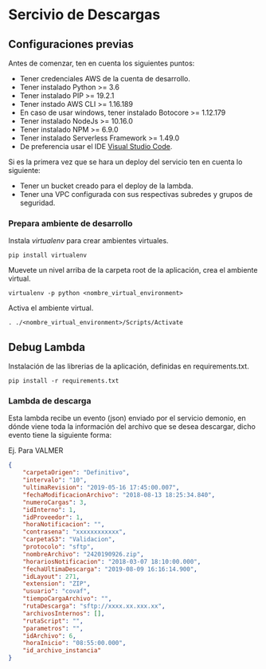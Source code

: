 # Sercivio de Descargas

## Configuraciones previas

Antes de comenzar, ten en cuenta los siguientes puntos:

- Tener credenciales AWS de la cuenta de desarrollo.
- Tener instalado Python >= 3.6
- Tener instalado PIP >= 19.2.1
- Tener instado AWS CLI >= 1.16.189
- En caso de usar windows, tener instalado Botocore >= 1.12.179
- Tener instalado NodeJs >= 10.16.0
- Tener instalado NPM >= 6.9.0
- Tener instalado Serverless Framework >= 1.49.0
- De preferencia usar el IDE [Visual Studio Code](https://code.visualstudio.com/).

Si es la primera vez que se hara un deploy del servicio ten en cuenta lo siguiente:

- Tener un bucket creado para el deploy de la lambda.
- Tener una VPC configurada con sus respectivas subredes y grupos de seguridad.

### Prepara ambiente de desarrollo

Instala _virtualenv_ para crear ambientes virtuales.

    pip install virtualenv

Muevete un nivel arriba de la carpeta root de la aplicación, crea el ambiente virtual.

    virtualenv -p python <nombre_virtual_environment>

Activa el ambiente virtual.

    . ./<nombre_virtual_environment>/Scripts/Activate

## Debug Lambda

Instalación de las librerias de la aplicación, definidas en requirements.txt.

    pip install -r requirements.txt

### Lambda de descarga

Esta lambda recibe un evento (json) enviado por el servicio demonio, en dónde viene toda la información del archivo que se desea descargar, dicho evento tiene la siguiente forma:

Ej. Para VALMER

```JSON
{
    "carpetaOrigen": "Definitivo",
    "intervalo": "10",
    "ultimaRevision": "2019-05-16 17:45:00.007",
    "fechaModificacionArchivo": "2018-08-13 18:25:34.840",
    "numeroCargas": 3,
    "idInterno": 1,
    "idProveedor": 1,
    "horaNotificacion": "",
    "contrasena": "xxxxxxxxxxxx",
    "carpetaS3": "Validacion",
    "protocolo": "sftp",
    "nombreArchivo": "2420190926.zip",
    "horariosNotificacion": "2018-03-07 18:10:00.000",
    "fechaUltimaDescarga": "2019-08-09 16:16:14.900",
    "idLayout": 271,
    "extension": "ZIP",
    "usuario": "covaf",
    "tiempoCargaArchivo": "",
    "rutaDescarga": "sftp://xxxx.xx.xxx.xx",
    "archivosInternos": [],
    "rutaScript": "",
    "parametros": "",
    "idArchivo": 6,
    "horaInicio": "08:55:00.000",
    "id_archivo_instancia"
}
```
